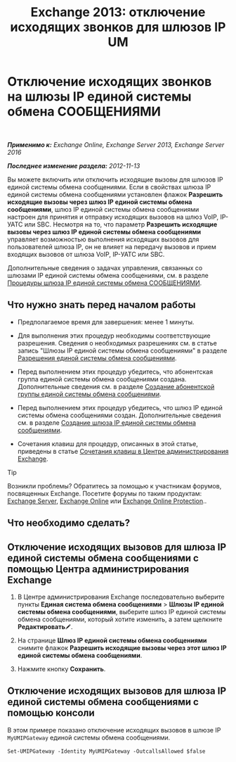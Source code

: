 ﻿---
title: 'Exchange 2013: отключение исходящих звонков для шлюзов IP UM'
TOCTitle: Отключение исходящих звонков на шлюзы IP единой системы обмена СООБЩЕНИЯМИ
ms:assetid: a3777cc6-37e4-4359-ada3-a962ac0ef0c3
ms:mtpsurl: https://technet.microsoft.com/ru-ru/library/Bb232153(v=EXCHG.150)
ms:contentKeyID: 50488770
ms.date: 05/22/2018
mtps_version: v=EXCHG.150
ms.translationtype: MT
---

# Отключение исходящих звонков на шлюзы IP единой системы обмена СООБЩЕНИЯМИ

 

_**Применимо к:** Exchange Online, Exchange Server 2013, Exchange Server 2016_

_**Последнее изменение раздела:** 2012-11-13_

Вы можете включить или отключить исходящие вызовы для шлюзов IP единой системы обмена сообщениями. Если в свойствах шлюза IP единой системы обмена сообщениями установлен флажок **Разрешить исходящие вызовы через шлюз IP единой системы обмена сообщениями**, шлюз IP единой системы обмена сообщениями настроен для принятия и отправку исходящих вызовов на шлюз VoIP, IP-УАТС или SBC. Несмотря на то, что параметр **Разрешить исходящие вызовы через шлюз IP единой системы обмена сообщениями** управляет возможностью выполнения исходящих вызовов для пользователей шлюза IP, он не влияет на передачу вызовов и прием входящих вызовов от шлюза VoIP, IP-УАТС или SBC.

Дополнительные сведения о задачах управления, связанных со шлюзами IP единой системы обмена сообщениями, см. в разделе [Процедуры шлюза IP единой системы обмена СООБЩЕНИЯМИ](um-ip-gateway-procedures-exchange-2013-help.md).

## Что нужно знать перед началом работы

  - Предполагаемое время для завершения: менее 1 минуты.

  - Для выполнения этих процедур необходимы соответствующие разрешения. Сведения о необходимых разрешениях см. в статье запись "Шлюзы IP единой системы обмена сообщениями" в разделе [Разрешения единой системы обмена сообщениями](unified-messaging-permissions-exchange-2013-help.md).

  - Перед выполнением этих процедур убедитесь, что абонентская группа единой системы обмена сообщениями создана. Дополнительные сведения см. в разделе [Создание абонентской группы единой системы обмена сообщениями](create-a-um-dial-plan-exchange-2013-help.md).

  - Перед выполнением этих процедур убедитесь, что шлюз IP единой системы обмена сообщениями создан. Дополнительные сведения см. в разделе [Создание шлюза IP единой системы обмена сообщениями](create-a-um-ip-gateway-exchange-2013-help.md).

  - Сочетания клавиш для процедур, описанных в этой статье, приведены в статье [Сочетания клавиш в Центре администрирования Exchange](keyboard-shortcuts-in-the-exchange-admin-center-exchange-online-protection-help.md).

> [!TIP]  
> Возникли проблемы? Обратитесь за помощью к участникам форумов, посвященных Exchange. Посетите форумы по таким продуктам: <a href="https://go.microsoft.com/fwlink/p/?linkid=60612">Exchange Server</a>, <a href="https://go.microsoft.com/fwlink/p/?linkid=267542">Exchange Online</a> или <a href="https://go.microsoft.com/fwlink/p/?linkid=285351">Exchange Online Protection</a>..


## Что необходимо сделать?

## Отключение исходящих вызовов для шлюза IP единой системы обмена сообщениями с помощью Центра администрирования Exchange

1.  В Центре администрирования Exchange последовательно выберите пункты **Единая система обмена сообщениями** \> **Шлюзы IP единой системы обмена сообщениями**, выберите шлюз IP единой системы обмена сообщениями, который хотите изменить, а затем щелкните **Редактировать**![Значок редактирования](images/Bb124582.6f53ccb2-1f13-4c02-bea0-30690e6ea71d(EXCHG.150).gif "Значок редактирования").

2.  На странице **Шлюз IP единой системы обмена сообщениями** снимите флажок **Разрешить исходящие вызовы через этот шлюз IP единой системы обмена сообщениями**.

3.  Нажмите кнопку **Сохранить**.

## Отключение исходящих вызовов для шлюза IP единой системы обмена сообщениями с помощью консоли

В этом примере показано отключение исходящих вызовов в шлюзе IP `MyUMIPGateway` единой системы обмена сообщениями.

    Set-UMIPGateway -Identity MyUMIPGateway -OutcallsAllowed $false

